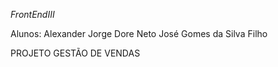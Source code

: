 *FrontEndIII*

Alunos: Alexander Jorge Dore Neto
José Gomes da Silva Filho

PROJETO GESTÃO DE VENDAS

